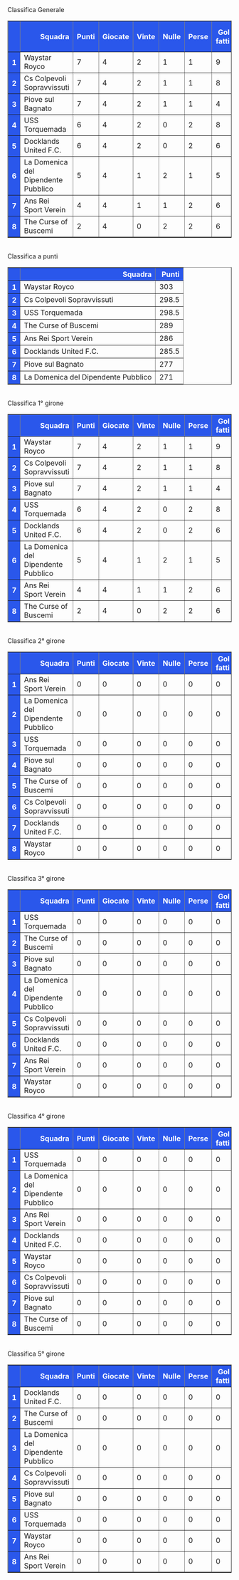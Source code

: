<style>th{background-color: rgb(42, 87, 235);color: white;}</style><th>Classifica Generale</th><table border="1" class="dataframe">
  <thead>
    <tr style="text-align: right;">
      <th></th>
      <th>Squadra</th>
      <th>Punti</th>
      <th>Giocate</th>
      <th>Vinte</th>
      <th>Nulle</th>
      <th>Perse</th>
      <th>Gol fatti</th>
      <th>Gol subiti</th>
      <th>Diff. Reti</th>
      <th>Punti tot.</th>
      <th>Media pti</th>
      <th>Form. Non date</th>
      <th>Penalità</th>
    </tr>
  </thead>
  <tbody>
    <tr>
      <th>1</th>
      <td>Waystar Royco</td>
      <td>7</td>
      <td>4</td>
      <td>2</td>
      <td>1</td>
      <td>1</td>
      <td>9</td>
      <td>7</td>
      <td>2</td>
      <td>303</td>
      <td>75.75</td>
      <td>0</td>
      <td>0.0</td>
    </tr>
    <tr>
      <th>2</th>
      <td>Cs Colpevoli Sopravvissuti</td>
      <td>7</td>
      <td>4</td>
      <td>2</td>
      <td>1</td>
      <td>1</td>
      <td>8</td>
      <td>6</td>
      <td>2</td>
      <td>298.5</td>
      <td>74.62</td>
      <td>0</td>
      <td>0.0</td>
    </tr>
    <tr>
      <th>3</th>
      <td>Piove sul Bagnato</td>
      <td>7</td>
      <td>4</td>
      <td>2</td>
      <td>1</td>
      <td>1</td>
      <td>4</td>
      <td>3</td>
      <td>1</td>
      <td>277</td>
      <td>69.25</td>
      <td>0</td>
      <td>0.0</td>
    </tr>
    <tr>
      <th>4</th>
      <td>USS Torquemada</td>
      <td>6</td>
      <td>4</td>
      <td>2</td>
      <td>0</td>
      <td>2</td>
      <td>8</td>
      <td>8</td>
      <td>0</td>
      <td>298.5</td>
      <td>74.62</td>
      <td>0</td>
      <td>0.0</td>
    </tr>
    <tr>
      <th>5</th>
      <td>Docklands United F.C.</td>
      <td>6</td>
      <td>4</td>
      <td>2</td>
      <td>0</td>
      <td>2</td>
      <td>6</td>
      <td>7</td>
      <td>-1</td>
      <td>285.5</td>
      <td>71.38</td>
      <td>0</td>
      <td>0.0</td>
    </tr>
    <tr>
      <th>6</th>
      <td>La Domenica del Dipendente Pubblico</td>
      <td>5</td>
      <td>4</td>
      <td>1</td>
      <td>2</td>
      <td>1</td>
      <td>5</td>
      <td>5</td>
      <td>0</td>
      <td>271</td>
      <td>67.75</td>
      <td>0</td>
      <td>0.0</td>
    </tr>
    <tr>
      <th>7</th>
      <td>Ans Rei Sport Verein</td>
      <td>4</td>
      <td>4</td>
      <td>1</td>
      <td>1</td>
      <td>2</td>
      <td>6</td>
      <td>8</td>
      <td>-2</td>
      <td>286</td>
      <td>71.50</td>
      <td>0</td>
      <td>0.0</td>
    </tr>
    <tr>
      <th>8</th>
      <td>The Curse of Buscemi</td>
      <td>2</td>
      <td>4</td>
      <td>0</td>
      <td>2</td>
      <td>2</td>
      <td>6</td>
      <td>8</td>
      <td>-2</td>
      <td>289</td>
      <td>72.25</td>
      <td>0</td>
      <td>0.0</td>
    </tr>
  </tbody>
</table><th><br/></th><th>Classifica a punti</th><table border="1" class="dataframe">
  <thead>
    <tr style="text-align: right;">
      <th></th>
      <th>Squadra</th>
      <th>Punti</th>
    </tr>
  </thead>
  <tbody>
    <tr>
      <th>1</th>
      <td>Waystar Royco</td>
      <td>303</td>
    </tr>
    <tr>
      <th>2</th>
      <td>Cs Colpevoli Sopravvissuti</td>
      <td>298.5</td>
    </tr>
    <tr>
      <th>3</th>
      <td>USS Torquemada</td>
      <td>298.5</td>
    </tr>
    <tr>
      <th>4</th>
      <td>The Curse of Buscemi</td>
      <td>289</td>
    </tr>
    <tr>
      <th>5</th>
      <td>Ans Rei Sport Verein</td>
      <td>286</td>
    </tr>
    <tr>
      <th>6</th>
      <td>Docklands United F.C.</td>
      <td>285.5</td>
    </tr>
    <tr>
      <th>7</th>
      <td>Piove sul Bagnato</td>
      <td>277</td>
    </tr>
    <tr>
      <th>8</th>
      <td>La Domenica del Dipendente Pubblico</td>
      <td>271</td>
    </tr>
  </tbody>
</table><th><br/></th><th>Classifica 1° girone</th><table border="1" class="dataframe">
  <thead>
    <tr style="text-align: right;">
      <th></th>
      <th>Squadra</th>
      <th>Punti</th>
      <th>Giocate</th>
      <th>Vinte</th>
      <th>Nulle</th>
      <th>Perse</th>
      <th>Gol fatti</th>
      <th>Gol subiti</th>
      <th>Diff. Reti</th>
      <th>Punti tot.</th>
      <th>Media pti</th>
    </tr>
  </thead>
  <tbody>
    <tr>
      <th>1</th>
      <td>Waystar Royco</td>
      <td>7</td>
      <td>4</td>
      <td>2</td>
      <td>1</td>
      <td>1</td>
      <td>9</td>
      <td>7</td>
      <td>2</td>
      <td>303</td>
      <td>75.75</td>
    </tr>
    <tr>
      <th>2</th>
      <td>Cs Colpevoli Sopravvissuti</td>
      <td>7</td>
      <td>4</td>
      <td>2</td>
      <td>1</td>
      <td>1</td>
      <td>8</td>
      <td>6</td>
      <td>2</td>
      <td>298.5</td>
      <td>74.62</td>
    </tr>
    <tr>
      <th>3</th>
      <td>Piove sul Bagnato</td>
      <td>7</td>
      <td>4</td>
      <td>2</td>
      <td>1</td>
      <td>1</td>
      <td>4</td>
      <td>3</td>
      <td>1</td>
      <td>277</td>
      <td>69.25</td>
    </tr>
    <tr>
      <th>4</th>
      <td>USS Torquemada</td>
      <td>6</td>
      <td>4</td>
      <td>2</td>
      <td>0</td>
      <td>2</td>
      <td>8</td>
      <td>8</td>
      <td>0</td>
      <td>298.5</td>
      <td>74.62</td>
    </tr>
    <tr>
      <th>5</th>
      <td>Docklands United F.C.</td>
      <td>6</td>
      <td>4</td>
      <td>2</td>
      <td>0</td>
      <td>2</td>
      <td>6</td>
      <td>7</td>
      <td>-1</td>
      <td>285.5</td>
      <td>71.38</td>
    </tr>
    <tr>
      <th>6</th>
      <td>La Domenica del Dipendente Pubblico</td>
      <td>5</td>
      <td>4</td>
      <td>1</td>
      <td>2</td>
      <td>1</td>
      <td>5</td>
      <td>5</td>
      <td>0</td>
      <td>271</td>
      <td>67.75</td>
    </tr>
    <tr>
      <th>7</th>
      <td>Ans Rei Sport Verein</td>
      <td>4</td>
      <td>4</td>
      <td>1</td>
      <td>1</td>
      <td>2</td>
      <td>6</td>
      <td>8</td>
      <td>-2</td>
      <td>286</td>
      <td>71.50</td>
    </tr>
    <tr>
      <th>8</th>
      <td>The Curse of Buscemi</td>
      <td>2</td>
      <td>4</td>
      <td>0</td>
      <td>2</td>
      <td>2</td>
      <td>6</td>
      <td>8</td>
      <td>-2</td>
      <td>289</td>
      <td>72.25</td>
    </tr>
  </tbody>
</table><th><br/></th><th>Classifica 2° girone</th><table border="1" class="dataframe">
  <thead>
    <tr style="text-align: right;">
      <th></th>
      <th>Squadra</th>
      <th>Punti</th>
      <th>Giocate</th>
      <th>Vinte</th>
      <th>Nulle</th>
      <th>Perse</th>
      <th>Gol fatti</th>
      <th>Gol subiti</th>
      <th>Diff. Reti</th>
      <th>Punti tot.</th>
      <th>Media pti</th>
    </tr>
  </thead>
  <tbody>
    <tr>
      <th>1</th>
      <td>Ans Rei Sport Verein</td>
      <td>0</td>
      <td>0</td>
      <td>0</td>
      <td>0</td>
      <td>0</td>
      <td>0</td>
      <td>0</td>
      <td>0</td>
      <td>0</td>
      <td>0</td>
    </tr>
    <tr>
      <th>2</th>
      <td>La Domenica del Dipendente Pubblico</td>
      <td>0</td>
      <td>0</td>
      <td>0</td>
      <td>0</td>
      <td>0</td>
      <td>0</td>
      <td>0</td>
      <td>0</td>
      <td>0</td>
      <td>0</td>
    </tr>
    <tr>
      <th>3</th>
      <td>USS Torquemada</td>
      <td>0</td>
      <td>0</td>
      <td>0</td>
      <td>0</td>
      <td>0</td>
      <td>0</td>
      <td>0</td>
      <td>0</td>
      <td>0</td>
      <td>0</td>
    </tr>
    <tr>
      <th>4</th>
      <td>Piove sul Bagnato</td>
      <td>0</td>
      <td>0</td>
      <td>0</td>
      <td>0</td>
      <td>0</td>
      <td>0</td>
      <td>0</td>
      <td>0</td>
      <td>0</td>
      <td>0</td>
    </tr>
    <tr>
      <th>5</th>
      <td>The Curse of Buscemi</td>
      <td>0</td>
      <td>0</td>
      <td>0</td>
      <td>0</td>
      <td>0</td>
      <td>0</td>
      <td>0</td>
      <td>0</td>
      <td>0</td>
      <td>0</td>
    </tr>
    <tr>
      <th>6</th>
      <td>Cs Colpevoli Sopravvissuti</td>
      <td>0</td>
      <td>0</td>
      <td>0</td>
      <td>0</td>
      <td>0</td>
      <td>0</td>
      <td>0</td>
      <td>0</td>
      <td>0</td>
      <td>0</td>
    </tr>
    <tr>
      <th>7</th>
      <td>Docklands United F.C.</td>
      <td>0</td>
      <td>0</td>
      <td>0</td>
      <td>0</td>
      <td>0</td>
      <td>0</td>
      <td>0</td>
      <td>0</td>
      <td>0</td>
      <td>0</td>
    </tr>
    <tr>
      <th>8</th>
      <td>Waystar Royco</td>
      <td>0</td>
      <td>0</td>
      <td>0</td>
      <td>0</td>
      <td>0</td>
      <td>0</td>
      <td>0</td>
      <td>0</td>
      <td>0</td>
      <td>0</td>
    </tr>
  </tbody>
</table><th><br/></th><th>Classifica 3° girone</th><table border="1" class="dataframe">
  <thead>
    <tr style="text-align: right;">
      <th></th>
      <th>Squadra</th>
      <th>Punti</th>
      <th>Giocate</th>
      <th>Vinte</th>
      <th>Nulle</th>
      <th>Perse</th>
      <th>Gol fatti</th>
      <th>Gol subiti</th>
      <th>Diff. Reti</th>
      <th>Punti tot.</th>
      <th>Media pti</th>
    </tr>
  </thead>
  <tbody>
    <tr>
      <th>1</th>
      <td>USS Torquemada</td>
      <td>0</td>
      <td>0</td>
      <td>0</td>
      <td>0</td>
      <td>0</td>
      <td>0</td>
      <td>0</td>
      <td>0</td>
      <td>0</td>
      <td>0</td>
    </tr>
    <tr>
      <th>2</th>
      <td>The Curse of Buscemi</td>
      <td>0</td>
      <td>0</td>
      <td>0</td>
      <td>0</td>
      <td>0</td>
      <td>0</td>
      <td>0</td>
      <td>0</td>
      <td>0</td>
      <td>0</td>
    </tr>
    <tr>
      <th>3</th>
      <td>Piove sul Bagnato</td>
      <td>0</td>
      <td>0</td>
      <td>0</td>
      <td>0</td>
      <td>0</td>
      <td>0</td>
      <td>0</td>
      <td>0</td>
      <td>0</td>
      <td>0</td>
    </tr>
    <tr>
      <th>4</th>
      <td>La Domenica del Dipendente Pubblico</td>
      <td>0</td>
      <td>0</td>
      <td>0</td>
      <td>0</td>
      <td>0</td>
      <td>0</td>
      <td>0</td>
      <td>0</td>
      <td>0</td>
      <td>0</td>
    </tr>
    <tr>
      <th>5</th>
      <td>Cs Colpevoli Sopravvissuti</td>
      <td>0</td>
      <td>0</td>
      <td>0</td>
      <td>0</td>
      <td>0</td>
      <td>0</td>
      <td>0</td>
      <td>0</td>
      <td>0</td>
      <td>0</td>
    </tr>
    <tr>
      <th>6</th>
      <td>Docklands United F.C.</td>
      <td>0</td>
      <td>0</td>
      <td>0</td>
      <td>0</td>
      <td>0</td>
      <td>0</td>
      <td>0</td>
      <td>0</td>
      <td>0</td>
      <td>0</td>
    </tr>
    <tr>
      <th>7</th>
      <td>Ans Rei Sport Verein</td>
      <td>0</td>
      <td>0</td>
      <td>0</td>
      <td>0</td>
      <td>0</td>
      <td>0</td>
      <td>0</td>
      <td>0</td>
      <td>0</td>
      <td>0</td>
    </tr>
    <tr>
      <th>8</th>
      <td>Waystar Royco</td>
      <td>0</td>
      <td>0</td>
      <td>0</td>
      <td>0</td>
      <td>0</td>
      <td>0</td>
      <td>0</td>
      <td>0</td>
      <td>0</td>
      <td>0</td>
    </tr>
  </tbody>
</table><th><br/></th><th>Classifica 4° girone</th><table border="1" class="dataframe">
  <thead>
    <tr style="text-align: right;">
      <th></th>
      <th>Squadra</th>
      <th>Punti</th>
      <th>Giocate</th>
      <th>Vinte</th>
      <th>Nulle</th>
      <th>Perse</th>
      <th>Gol fatti</th>
      <th>Gol subiti</th>
      <th>Diff. Reti</th>
      <th>Punti tot.</th>
      <th>Media pti</th>
    </tr>
  </thead>
  <tbody>
    <tr>
      <th>1</th>
      <td>USS Torquemada</td>
      <td>0</td>
      <td>0</td>
      <td>0</td>
      <td>0</td>
      <td>0</td>
      <td>0</td>
      <td>0</td>
      <td>0</td>
      <td>0</td>
      <td>0</td>
    </tr>
    <tr>
      <th>2</th>
      <td>La Domenica del Dipendente Pubblico</td>
      <td>0</td>
      <td>0</td>
      <td>0</td>
      <td>0</td>
      <td>0</td>
      <td>0</td>
      <td>0</td>
      <td>0</td>
      <td>0</td>
      <td>0</td>
    </tr>
    <tr>
      <th>3</th>
      <td>Ans Rei Sport Verein</td>
      <td>0</td>
      <td>0</td>
      <td>0</td>
      <td>0</td>
      <td>0</td>
      <td>0</td>
      <td>0</td>
      <td>0</td>
      <td>0</td>
      <td>0</td>
    </tr>
    <tr>
      <th>4</th>
      <td>Docklands United F.C.</td>
      <td>0</td>
      <td>0</td>
      <td>0</td>
      <td>0</td>
      <td>0</td>
      <td>0</td>
      <td>0</td>
      <td>0</td>
      <td>0</td>
      <td>0</td>
    </tr>
    <tr>
      <th>5</th>
      <td>Waystar Royco</td>
      <td>0</td>
      <td>0</td>
      <td>0</td>
      <td>0</td>
      <td>0</td>
      <td>0</td>
      <td>0</td>
      <td>0</td>
      <td>0</td>
      <td>0</td>
    </tr>
    <tr>
      <th>6</th>
      <td>Cs Colpevoli Sopravvissuti</td>
      <td>0</td>
      <td>0</td>
      <td>0</td>
      <td>0</td>
      <td>0</td>
      <td>0</td>
      <td>0</td>
      <td>0</td>
      <td>0</td>
      <td>0</td>
    </tr>
    <tr>
      <th>7</th>
      <td>Piove sul Bagnato</td>
      <td>0</td>
      <td>0</td>
      <td>0</td>
      <td>0</td>
      <td>0</td>
      <td>0</td>
      <td>0</td>
      <td>0</td>
      <td>0</td>
      <td>0</td>
    </tr>
    <tr>
      <th>8</th>
      <td>The Curse of Buscemi</td>
      <td>0</td>
      <td>0</td>
      <td>0</td>
      <td>0</td>
      <td>0</td>
      <td>0</td>
      <td>0</td>
      <td>0</td>
      <td>0</td>
      <td>0</td>
    </tr>
  </tbody>
</table><th><br/></th><th>Classifica 5° girone</th><table border="1" class="dataframe">
  <thead>
    <tr style="text-align: right;">
      <th></th>
      <th>Squadra</th>
      <th>Punti</th>
      <th>Giocate</th>
      <th>Vinte</th>
      <th>Nulle</th>
      <th>Perse</th>
      <th>Gol fatti</th>
      <th>Gol subiti</th>
      <th>Diff. Reti</th>
      <th>Punti tot.</th>
      <th>Media pti</th>
    </tr>
  </thead>
  <tbody>
    <tr>
      <th>1</th>
      <td>Docklands United F.C.</td>
      <td>0</td>
      <td>0</td>
      <td>0</td>
      <td>0</td>
      <td>0</td>
      <td>0</td>
      <td>0</td>
      <td>0</td>
      <td>0</td>
      <td>0</td>
    </tr>
    <tr>
      <th>2</th>
      <td>The Curse of Buscemi</td>
      <td>0</td>
      <td>0</td>
      <td>0</td>
      <td>0</td>
      <td>0</td>
      <td>0</td>
      <td>0</td>
      <td>0</td>
      <td>0</td>
      <td>0</td>
    </tr>
    <tr>
      <th>3</th>
      <td>La Domenica del Dipendente Pubblico</td>
      <td>0</td>
      <td>0</td>
      <td>0</td>
      <td>0</td>
      <td>0</td>
      <td>0</td>
      <td>0</td>
      <td>0</td>
      <td>0</td>
      <td>0</td>
    </tr>
    <tr>
      <th>4</th>
      <td>Cs Colpevoli Sopravvissuti</td>
      <td>0</td>
      <td>0</td>
      <td>0</td>
      <td>0</td>
      <td>0</td>
      <td>0</td>
      <td>0</td>
      <td>0</td>
      <td>0</td>
      <td>0</td>
    </tr>
    <tr>
      <th>5</th>
      <td>Piove sul Bagnato</td>
      <td>0</td>
      <td>0</td>
      <td>0</td>
      <td>0</td>
      <td>0</td>
      <td>0</td>
      <td>0</td>
      <td>0</td>
      <td>0</td>
      <td>0</td>
    </tr>
    <tr>
      <th>6</th>
      <td>USS Torquemada</td>
      <td>0</td>
      <td>0</td>
      <td>0</td>
      <td>0</td>
      <td>0</td>
      <td>0</td>
      <td>0</td>
      <td>0</td>
      <td>0</td>
      <td>0</td>
    </tr>
    <tr>
      <th>7</th>
      <td>Waystar Royco</td>
      <td>0</td>
      <td>0</td>
      <td>0</td>
      <td>0</td>
      <td>0</td>
      <td>0</td>
      <td>0</td>
      <td>0</td>
      <td>0</td>
      <td>0</td>
    </tr>
    <tr>
      <th>8</th>
      <td>Ans Rei Sport Verein</td>
      <td>0</td>
      <td>0</td>
      <td>0</td>
      <td>0</td>
      <td>0</td>
      <td>0</td>
      <td>0</td>
      <td>0</td>
      <td>0</td>
      <td>0</td>
    </tr>
  </tbody>
</table><th><br/></th>